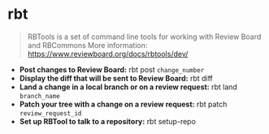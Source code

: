 # rbt
> RBTools is a set of command line tools for working with Review Board and RBCommons
> More information: <https://www.reviewboard.org/docs/rbtools/dev/>
- **Post changes to Review Board:**
rbt post `change_number`
- **Display the diff that will be sent to Review Board:**
rbt diff
- **Land a change in a local branch or on a review request:**
rbt land `branch_name`
- **Patch your tree with a change on a review request:**
rbt patch `review_request_id`
- **Set up RBTool to talk to a repository:**
rbt setup-repo
